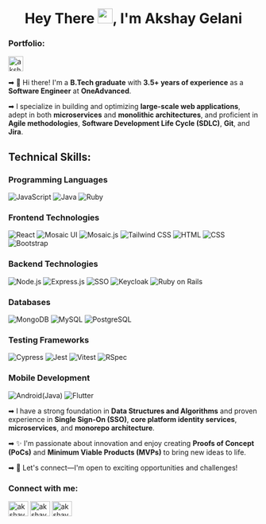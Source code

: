 <h1 align="center">Hey There <img src="https://assets.akshaygelani.me/images/wave.webp" width="30px">, I'm Akshay Gelani</h1>

<h3 align="left">Portfolio:</h3>
<p align="left">
<a href="https://akshaygelani.me" target="blank"><img align="center" src="https://img.shields.io/badge/Portfolio-Visit%20Now-brightgreen" alt="akshaygelani" height="30" target='_blank'/></a>
</p>

➡ 👋 Hi there! I'm a **B.Tech graduate** with **3.5+ years of experience** as a **Software Engineer** at **OneAdvanced**.

➡ I specialize in building and optimizing **large-scale web applications**, adept in both **microservices** and **monolithic architectures**, and proficient in **Agile methodologies**, **Software Development Life Cycle (SDLC)**, **Git**, and **Jira**.

## Technical Skills:

### Programming Languages
![JavaScript](https://img.shields.io/badge/JavaScript-F7DF1E?style=flat&logo=javascript&logoColor=black) ![Java](https://img.shields.io/badge/Java-007396?style=flat&logo=java&logoColor=white) ![Ruby](https://img.shields.io/badge/Ruby-CC342D?style=flat&logo=ruby&logoColor=white)

### Frontend Technologies
![React](https://img.shields.io/badge/React-61DAFB?style=flat&logo=react&logoColor=black) ![Mosaic UI](https://img.shields.io/badge/Mosaic_UI-FF5733?style=flat) ![Mosaic.js](https://img.shields.io/badge/Mosaic.js-FF5733?style=flat) ![Tailwind CSS](https://img.shields.io/badge/Tailwind_CSS-38B2AC?style=flat&logo=tailwind-css&logoColor=white) ![HTML](https://img.shields.io/badge/HTML-E34F26?style=flat&logo=html5&logoColor=white) ![CSS](https://img.shields.io/badge/CSS-1572B6?style=flat&logo=css3&logoColor=white) ![Bootstrap](https://img.shields.io/badge/Bootstrap-563D7C?style=flat&logo=bootstrap&logoColor=white)

### Backend Technologies
![Node.js](https://img.shields.io/badge/Node.js-339933?style=flat&logo=node.js&logoColor=white) ![Express.js](https://img.shields.io/badge/Express.js-000000?style=flat&logo=express&logoColor=white) ![SSO](https://img.shields.io/badge/Single_Sign_On(SSO)-FF5733?style=flat) ![Keycloak](https://img.shields.io/badge/Keycloak-000000?style=flat&logo=keycloak&logoColor=white) ![Ruby on Rails](https://img.shields.io/badge/Ruby_on_Rails-CC0000?style=flat&logo=ruby-on-rails&logoColor=white)

### Databases
![MongoDB](https://img.shields.io/badge/MongoDB-47A248?style=flat&logo=mongodb&logoColor=white) ![MySQL](https://img.shields.io/badge/MySQL-4479A1?style=flat&logo=mysql&logoColor=white) ![PostgreSQL](https://img.shields.io/badge/PostgreSQL-336791?style=flat&logo=postgresql&logoColor=white)

### Testing Frameworks
![Cypress](https://img.shields.io/badge/Cypress-17202C?style=flat&logo=cypress&logoColor=white) ![Jest](https://img.shields.io/badge/Jest-C21325?style=flat&logo=jest&logoColor=white) ![Vitest](https://img.shields.io/badge/Vitest-FF7A00?style=flat&logo=vitest&logoColor=white) ![RSpec](https://img.shields.io/badge/RSpec-891D22?style=flat&logo=ruby&logoColor=white)

### Mobile Development
![Android(Java)](https://img.shields.io/badge/Android(Java)-3DDC84?style=flat&logo=java&logoColor=white) ![Flutter](https://img.shields.io/badge/Flutter-02569B?style=flat&logo=flutter&logoColor=white)

➡ I have a strong foundation in **Data Structures and Algorithms** and proven experience in **Single Sign-On (SSO)**, **core platform identity services**, **microservices**, and **monorepo architecture**.

➡ ✨ I'm passionate about innovation and enjoy creating **Proofs of Concept (PoCs)** and **Minimum Viable Products (MVPs)** to bring new ideas to life.

➡ 📧 Let's connect—I'm open to exciting opportunities and challenges!

<h3 align="left">Connect with me:</h3>
<p align="left">
<a href="https://linkedin.com/in/akshaygelani" target="blank"><img align="center" src="https://raw.githubusercontent.com/rahuldkjain/github-profile-readme-generator/master/src/images/icons/Social/linked-in-alt.svg" alt="akshaygelani" height="30" width="40" /></a>
<a href="https://twitter.com/akshaygelani" target="blank"><img align="center" src="https://raw.githubusercontent.com/rahuldkjain/github-profile-readme-generator/master/src/images/icons/Social/twitter.svg" alt="akshaygelani" height="30" width="40" /></a>
<a href="https://instagram.com/akshay_gelani" target="blank"><img align="center" src="https://raw.githubusercontent.com/rahuldkjain/github-profile-readme-generator/master/src/images/icons/Social/instagram.svg" alt="akshaygelani" height="30" width="40" /></a>
</p>
